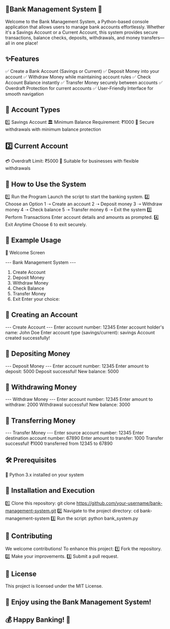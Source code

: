 ## 🏦Bank Management System 🏦
Welcome to the Bank Management System, a Python-based console application that allows users to manage bank accounts effortlessly. Whether it's a Savings Account or a Current Account, this system provides secure transactions, balance checks, deposits, withdrawals, and money transfers—all in one place!

## ✨Features
✅ Create a Bank Account (Savings or Current)
✅ Deposit Money into your account
✅ Withdraw Money while maintaining account rules
✅ Check Account Balance instantly
✅ Transfer Money securely between accounts
✅ Overdraft Protection for current accounts
✅ User-Friendly Interface for smooth navigation

## 🏦 Account Types
1️⃣ Savings Account
🏛️ Minimum Balance Requirement: ₹1000
🏧 Secure withdrawals with minimum balance protection

## 2️⃣ Current Account
💳 Overdraft Limit: ₹5000
🏦 Suitable for businesses with flexible withdrawals

## 🚀 How to Use the System
1️⃣ Run the Program
Launch the script to start the banking system.
2️⃣ Choose an Option
1 ➝ Create an account
2 ➝ Deposit money
3 ➝ Withdraw money
4 ➝ Check balance
5 ➝ Transfer money
6 ➝ Exit the system
3️⃣ Perform Transactions
Enter account details and amounts as prompted.
4️⃣ Exit Anytime
Choose 6 to exit securely.

## 📌 Example Usage
 🔹 Welcome Screen

--- Bank Management System ---
   1. Create Account
   2. Deposit Money
   3. Withdraw Money
   4. Check Balance
   5. Transfer Money
   6. Exit
Enter your choice:

## 🔹 Creating an Account
--- Create Account ---
Enter account number: 12345
Enter account holder's name: John Doe
Enter account type (savings/current): savings
Account created successfully!

## 🔹 Depositing Money

--- Deposit Money ---
Enter account number: 12345
Enter amount to deposit: 5000
Deposit successful! New balance: 5000

## 🔹 Withdrawing Money

--- Withdraw Money ---
Enter account number: 12345
Enter amount to withdraw: 2000
Withdrawal successful! New balance: 3000

## 🔹 Transferring Money
--- Transfer Money ---
Enter source account number: 12345
Enter destination account number: 67890
Enter amount to transfer: 1000
Transfer successful! ₹1000 transferred from 12345 to 67890

## 🛠️ Prerequisites
🔹 Python 3.x installed on your system

## 🔧 Installation and Execution

1️⃣ Clone this repository: 
git clone https://github.com/your-username/bank-management-system.git
2️⃣ Navigate to the project directory:
cd bank-management-system
3️⃣ Run the script:
python bank_system.py

## 🤝 Contributing

We welcome contributions! To enhance this project:
1️⃣ Fork the repository.
2️⃣ Make your improvements.
3️⃣ Submit a pull request.

## 📜 License
This project is licensed under the MIT License. 

## 🎉 Enjoy using the Bank Management System!
 ## 💰 Happy Banking! 🚀
